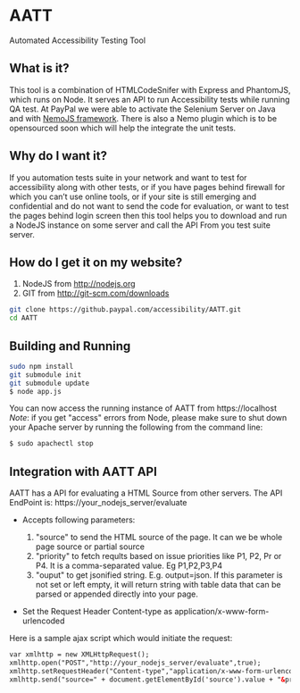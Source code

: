 AATT
===========================================

Automated Accessibility Testing Tool

What is it?
-------------

This tool is a combination of HTMLCodeSnifer with Express and PhantomJS, which runs on Node. It serves an API to run Accessibility  tests while running QA test. At PayPal we  were able to activate the Selenium Server on Java and with  [NemoJS framework](https://github.com/paypal/nemo "NemoJS"). There is also a Nemo plugin which is to be opensourced soon which will help the integrate the unit tests.

Why do I want it?
-------------

If you automation tests suite in your network and want to test for accessibility along with other tests,  or if you have pages behind firewall for which you can’t use online tools, or if your site is still emerging and confidential and do not want to send the code for evaluation, or want to test the pages behind login screen  then this tool helps you to download and run a NodeJS instance on some server and call the API From you test suite server.  


How do I get it on my website?
-------------

1. NodeJS from http://nodejs.org
2. GIT from http://git-scm.com/downloads

```sh
git clone https://github.paypal.com/accessibility/AATT.git
cd AATT
```

Building and Running
-----------------------

```sh
sudo npm install
git submodule init
git submodule update
$ node app.js
```

You can now access the running instance of AATT from https://localhost
*Note*: if you get "access" errors from Node, please make sure to shut down your Apache server by running the following from the command line:

```sh
$ sudo apachectl stop
```

## Integration with AATT API
AATT has a API for evaluating a HTML Source from other servers. The API EndPoint is: https://your_nodejs_server/evaluate

* Accepts following parameters:
  1. "source" to send the HTML source of the page. It can we be whole page source or partial source 
  2. "priority" to fetch reqults based on issue priorities like P1, P2, Pr or P4. It is a comma-separated value. Eg P1,P2,P3,P4
  3. "ouput" to get jsonified string. E.g. output=json.  If this parameter is not set or left empty,  it will return string with table data that can be parsed or appended directly into your page.

* Set the Request Header Content-type as application/x-www-form-urlencoded

Here is a sample ajax script which would initiate the request:

``` html
var xmlhttp = new XMLHttpRequest();
xmlhttp.open("POST","http://your_nodejs_server/evaluate",true); 
xmlhttp.setRequestHeader("Content-type","application/x-www-form-urlencoded");
xmlhttp.send("source=" + document.getElementById('source').value + "&priority=" + document.getElementById('priority').value);
```
